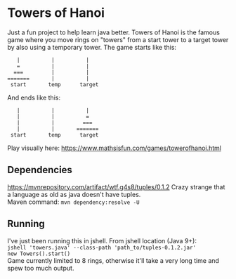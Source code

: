 # Towers of Hanoi
Just a fun project to help learn java better.
Towers of Hanoi is the famous game where you move rings on "towers" from a start tower to a target tower by also using a temporary tower.  The game starts like this:
```
   |          |          |
   =          |          |
  ===         |          |
=======       |          |
 start       temp      target
```
And ends like this:  
```
   |          |          |
   |          |          =
   |          |         ===
   |          |       =======
 start       temp      target
```
 Play visually here: https://www.mathsisfun.com/games/towerofhanoi.html

## Dependencies
https://mvnrepository.com/artifact/wtf.g4s8/tuples/0.1.2  Crazy strange that a language as old as java doesn't have tuples.  
Maven command: `mvn dependency:resolve -U`

## Running
I've just been running this in jshell.  From jshell location (Java 9+):  
`jshell 'towers.java' --class-path 'path_to/tuples-0.1.2.jar'`  
`new Towers().start()`  
Game currently limited to 8 rings, otherwise it'll take a very long time and spew too much output.
